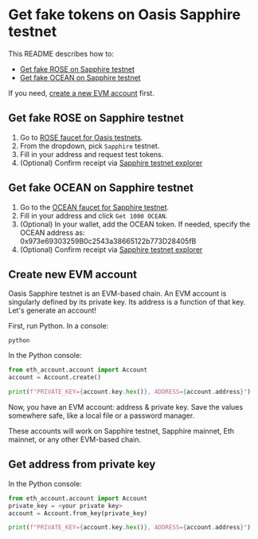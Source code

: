 # Get fake tokens on Oasis Sapphire testnet

This README describes how to:

- [Get fake ROSE on Sapphire testnet](#get-fake-rose-on-sapphire-testnet)
- [Get fake OCEAN on Sapphire testnet](#get-fake-ocean-on-sapphire-testnet)

If you need, [create a new EVM account](#create-new-evm-account) first.

## Get fake ROSE on Sapphire testnet

1. Go to [ROSE faucet for Oasis testnets](https://faucet.testnet.oasis.dev/).
2. From the dropdown, pick `Sapphire` testnet.
3. Fill in your address and request test tokens.
4. (Optional) Confirm receipt via [Sapphire testnet explorer](https://testnet.explorer.sapphire.oasis.dev/)

## Get fake OCEAN on Sapphire testnet

1. Go to the [OCEAN faucet for Sapphire testnet](https://faucet.sapphire.oceanprotocol.com/).
2. Fill in your address and click `Get 1000 OCEAN`.
3. (Optional) In your wallet, add the OCEAN token. If needed, specify the OCEAN address as: 0x973e69303259B0c2543a38665122b773D28405fB
4. (Optional) Confirm receipt via [Sapphire testnet explorer](https://testnet.explorer.sapphire.oasis.dev/)

## Create new EVM account

Oasis Sapphire testnet is an EVM-based chain. An EVM account is singularly defined by its private key. Its address is a function of that key. Let's generate an account!

First, run Python. In a console:

```console
python
```

In the Python console:

```python
from eth_account.account import Account
account = Account.create()

print(f"PRIVATE_KEY={account.key.hex()}, ADDRESS={account.address}")
```

Now, you have an EVM account: address & private key. Save the values somewhere safe, like a local file or a password manager.

These accounts will work on Sapphire testnet, Sapphire mainnet, Eth mainnet, or any other EVM-based chain.

## Get address from private key

In the Python console:

```python
from eth_account.account import Account
private_key = <your private key>
account = Account.from_key(private_key)

print(f"PRIVATE_KEY={account.key.hex()}, ADDRESS={account.address}")
```

